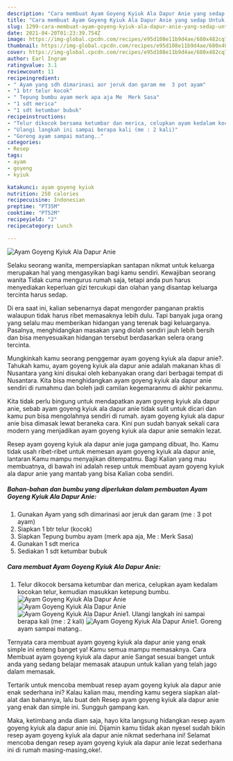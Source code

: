 ```yaml
---
description: "Cara membuat Ayam Goyeng Kyiuk Ala Dapur Anie yang sedap Untuk Jualan"
title: "Cara membuat Ayam Goyeng Kyiuk Ala Dapur Anie yang sedap Untuk Jualan"
slug: 1299-cara-membuat-ayam-goyeng-kyiuk-ala-dapur-anie-yang-sedap-untuk-jualan
date: 2021-04-20T01:23:39.754Z
image: https://img-global.cpcdn.com/recipes/e95d108e11b9d4ae/680x482cq70/ayam-goyeng-kyiuk-ala-dapur-anie-foto-resep-utama.jpg
thumbnail: https://img-global.cpcdn.com/recipes/e95d108e11b9d4ae/680x482cq70/ayam-goyeng-kyiuk-ala-dapur-anie-foto-resep-utama.jpg
cover: https://img-global.cpcdn.com/recipes/e95d108e11b9d4ae/680x482cq70/ayam-goyeng-kyiuk-ala-dapur-anie-foto-resep-utama.jpg
author: Earl Ingram
ratingvalue: 3.1
reviewcount: 11
recipeingredient:
- " Ayam yang sdh dimarinasi aor jeruk dan garam me  3 pot ayam"
- "1 btr telur kocok"
- " Tepung bumbu ayam merk apa aja Me  Merk Sasa"
- "1 sdt merica"
- "1 sdt ketumbar bubuk"
recipeinstructions:
- "Telur dikocok bersama ketumbar dan merica, celupkan ayam kedalam kocokan telur, kemudian masukkan ketepung bumbu."
- "Ulangi langkah ini sampai berapa kali (me : 2 kali)"
- "Goreng ayam sampai matang.."
categories:
- Resep
tags:
- ayam
- goyeng
- kyiuk

katakunci: ayam goyeng kyiuk 
nutrition: 258 calories
recipecuisine: Indonesian
preptime: "PT35M"
cooktime: "PT52M"
recipeyield: "2"
recipecategory: Lunch

---
```



![Ayam Goyeng Kyiuk Ala Dapur Anie](https://img-global.cpcdn.com/recipes/e95d108e11b9d4ae/680x482cq70/ayam-goyeng-kyiuk-ala-dapur-anie-foto-resep-utama.jpg)

Selaku seorang wanita, mempersiapkan santapan nikmat untuk keluarga merupakan hal yang mengasyikan bagi kamu sendiri. Kewajiban seorang  wanita Tidak cuma mengurus rumah saja, tetapi anda pun harus menyediakan keperluan gizi tercukupi dan olahan yang disantap keluarga tercinta harus sedap.

Di era  saat ini, kalian sebenarnya dapat mengorder panganan praktis walaupun tidak harus ribet memasaknya lebih dulu. Tapi banyak juga orang yang selalu mau memberikan hidangan yang terenak bagi keluarganya. Pasalnya, menghidangkan masakan yang diolah sendiri jauh lebih bersih dan bisa menyesuaikan hidangan tersebut berdasarkan selera orang tercinta. 



Mungkinkah kamu seorang penggemar ayam goyeng kyiuk ala dapur anie?. Tahukah kamu, ayam goyeng kyiuk ala dapur anie adalah makanan khas di Nusantara yang kini disukai oleh kebanyakan orang dari berbagai tempat di Nusantara. Kita bisa menghidangkan ayam goyeng kyiuk ala dapur anie sendiri di rumahmu dan boleh jadi camilan kegemaranmu di akhir pekanmu.

Kita tidak perlu bingung untuk mendapatkan ayam goyeng kyiuk ala dapur anie, sebab ayam goyeng kyiuk ala dapur anie tidak sulit untuk dicari dan kamu pun bisa mengolahnya sendiri di rumah. ayam goyeng kyiuk ala dapur anie bisa dimasak lewat beraneka cara. Kini pun sudah banyak sekali cara modern yang menjadikan ayam goyeng kyiuk ala dapur anie semakin lezat.

Resep ayam goyeng kyiuk ala dapur anie juga gampang dibuat, lho. Kamu tidak usah ribet-ribet untuk memesan ayam goyeng kyiuk ala dapur anie, lantaran Kamu mampu menyajikan ditempatmu. Bagi Kalian yang mau membuatnya, di bawah ini adalah resep untuk membuat ayam goyeng kyiuk ala dapur anie yang mantab yang bisa Kalian coba sendiri.

<!--inarticleads1-->

##### Bahan-bahan dan bumbu yang diperlukan dalam pembuatan Ayam Goyeng Kyiuk Ala Dapur Anie:

1. Gunakan  Ayam yang sdh dimarinasi aor jeruk dan garam (me : 3 pot ayam)
1. Siapkan 1 btr telur (kocok)
1. Siapkan  Tepung bumbu ayam (merk apa aja, Me : Merk Sasa)
1. Gunakan 1 sdt merica
1. Sediakan 1 sdt ketumbar bubuk




<!--inarticleads2-->

##### Cara membuat Ayam Goyeng Kyiuk Ala Dapur Anie:

1. Telur dikocok bersama ketumbar dan merica, celupkan ayam kedalam kocokan telur, kemudian masukkan ketepung bumbu.
<img src="https://img-global.cpcdn.com/steps/bbe7bf86de9fa5de/160x128cq70/ayam-goyeng-kyiuk-ala-dapur-anie-langkah-memasak-1-foto.jpg" alt="Ayam Goyeng Kyiuk Ala Dapur Anie"><img src="https://img-global.cpcdn.com/steps/d25c114d2ad316f1/160x128cq70/ayam-goyeng-kyiuk-ala-dapur-anie-langkah-memasak-1-foto.jpg" alt="Ayam Goyeng Kyiuk Ala Dapur Anie"><img src="https://img-global.cpcdn.com/steps/9feffefe8c76d89f/160x128cq70/ayam-goyeng-kyiuk-ala-dapur-anie-langkah-memasak-1-foto.jpg" alt="Ayam Goyeng Kyiuk Ala Dapur Anie">1. Ulangi langkah ini sampai berapa kali (me : 2 kali)
<img src="https://img-global.cpcdn.com/steps/405a9f9839023867/160x128cq70/ayam-goyeng-kyiuk-ala-dapur-anie-langkah-memasak-2-foto.jpg" alt="Ayam Goyeng Kyiuk Ala Dapur Anie">1. Goreng ayam sampai matang..




Ternyata cara membuat ayam goyeng kyiuk ala dapur anie yang enak simple ini enteng banget ya! Kamu semua mampu memasaknya. Cara Membuat ayam goyeng kyiuk ala dapur anie Sangat sesuai banget untuk anda yang sedang belajar memasak ataupun untuk kalian yang telah jago dalam memasak.

Tertarik untuk mencoba membuat resep ayam goyeng kyiuk ala dapur anie enak sederhana ini? Kalau kalian mau, mending kamu segera siapkan alat-alat dan bahannya, lalu buat deh Resep ayam goyeng kyiuk ala dapur anie yang enak dan simple ini. Sungguh gampang kan. 

Maka, ketimbang anda diam saja, hayo kita langsung hidangkan resep ayam goyeng kyiuk ala dapur anie ini. Dijamin kamu tiidak akan nyesel sudah bikin resep ayam goyeng kyiuk ala dapur anie nikmat sederhana ini! Selamat mencoba dengan resep ayam goyeng kyiuk ala dapur anie lezat sederhana ini di rumah masing-masing,oke!.


